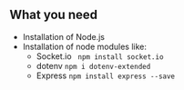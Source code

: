 ## What you need
* Installation of Node.js
* Installation of node modules like:
  * Socket.io ` npm install socket.io`
  * dotenv `npm i dotenv-extended`
  * Express `npm install express --save`


